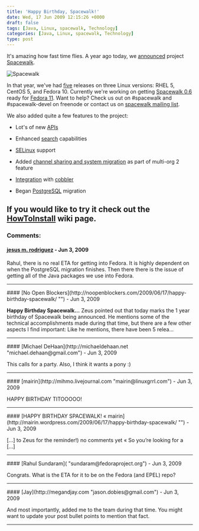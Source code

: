 ```yaml
---
title: 'Happy Birthday, Spacewalk!'
date: Wed, 17 Jun 2009 12:15:26 +0000
draft: false
tags: [Java, Linux, spacewalk, Technology]
categories: [Java, Linux, spacewalk, Technology]
type: post
---
```


It's amazing how fast time flies. A year ago today, we [announced](https://www.redhat.com/archives/spacewalk-list/2008-June/msg00000.html) project [Spacewalk](http://spacewalk.redhat.com).

![Spacewalk](http://www.redhat.com/spacewalk/img/spacewalk-logo.png)

In that year, we've had [five](https://fedorahosted.org/spacewalk/roadmap?show=all) releases on three Linux versions: RHEL 5, CentOS 5, and Fedora 10. Currently we're working on getting [Spacewalk 0.6](https://fedorahosted.org/spacewalk/milestone/Release%20-%200.6) ready for [Fedora 11](http://docs.fedoraproject.org/release-notes/f11/). Want to help? Check us out on #spacewalk and #spacewalk-devel on freenode or contact us on [spacewalk mailing list](https://www.redhat.com/mailman/listinfo/spacewalk-list).

We also added quite a few features to the project:

*   Lot's of new [APIs](https://fedorahosted.org/spacewalk/wiki/ApiAdditions)

*   Enhanced [search](https://fedorahosted.org/spacewalk/wiki/Features/SearchImprovements) capabilities

*   [SELinux](https://fedorahosted.org/spacewalk/wiki/Features/SELinux) support

*   Added [channel sharing and system migration](https://fedorahosted.org/spacewalk/wiki/Features/MultiOrg2) as part of multi-org 2 feature

*   [Integration](https://fedorahosted.org/spacewalk/wiki/CobblerKoanIntegration) with [cobbler](https://fedorahosted.org/cobbler/)

*   Began [PostgreSQL](https://fedorahosted.org/spacewalk/wiki/PathToPostgreSql) migration

If you would like to try it check out the [HowToInstall](https://fedorahosted.org/spacewalk/wiki/HowToInstall) wiki page.
---
### Comments:
#### [jesus m. rodriguez](http://zeusville.wordpress.com "jmrodri@gmail.com") - <time datetime="2009-06-17 10:31:10">Jun 3, 2009</time>

Rahul, there is no real ETA for getting into Fedora. It is highly dependent on when the PostgreSQL migration finishes. Then there there is the issue of getting all of the Java packages we use into Fedora.
<hr />
#### [No Open Blockers](http://noopenblockers.com/2009/06/17/happy-birthday-spacewalk/ "") - <time datetime="2009-06-17 13:20:10">Jun 3, 2009</time>

**Happy Birthday Spacewalk...** Zeus pointed out that today marks the 1 year birthday of Spacewalk being announced. He mentions some of the technical accomplishments made during that time, but there are a few other aspects I find important: Like he mentions, there have been 5 relea...
<hr />
#### [Michael DeHaan](http://michaeldehaan.net "michael.dehaan@gmail.com") - <time datetime="2009-06-17 12:10:51">Jun 3, 2009</time>

This calls for a party. Also, I think it wants a pony :)
<hr />
#### [mairin](http://mihmo.livejournal.com "mairin@linuxgrrl.com") - <time datetime="2009-06-17 10:20:28">Jun 3, 2009</time>

HAPPY BIRTHDAY TITOOOOO!
<hr />
#### [HAPPY BIRTHDAY SPACEWALK! &laquo; mairin](http://mairin.wordpress.com/2009/06/17/happy-birthday-spacewalk/ "") - <time datetime="2009-06-17 10:30:32">Jun 3, 2009</time>

\[...\] to Zeus for the reminder!) no comments yet « So you’re looking for a \[...\]
<hr />
#### [Rahul Sundaram]( "sundaram@fedoraproject.org") - <time datetime="2009-06-17 08:35:19">Jun 3, 2009</time>

Congrats. What is the ETA for it to be on the Fedora (and EPEL) repo?
<hr />
#### [Jay](http://megandjay.com "jason.dobies@gmail.com") - <time datetime="2009-06-17 08:34:54">Jun 3, 2009</time>

And most importantly, added me to the team during that time. You might want to update your post bullet points to mention that fact.
<hr />

